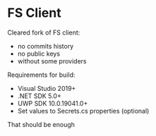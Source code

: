 # FS Client

Cleared fork of FS client:
- no commits history
- no public keys
- without some providers

Requirements for build:
- Visual Studio 2019+
- .NET SDK 5.0+
- UWP SDK 10.0.19041.0+
- Set values to Secrets.cs properties (optional)

That should be enough 
